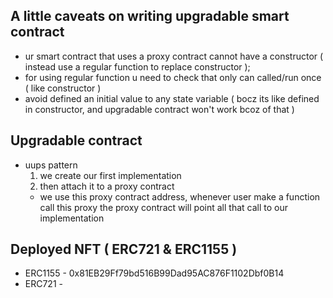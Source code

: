 

## A little caveats on writing upgradable smart contract
 - ur smart contract that uses a proxy contract cannot have a constructor ( instead use a regular function to replace constructor );
 - for using regular function u need to check that only can called/run once ( like constructor )
 - avoid defined an initial value to any state variable ( bocz its like defined in constructor, and upgradable contract won't work bcoz of that )

 ## Upgradable contract 
 - uups pattern
   1. we create our first implementation
   2. then attach it to a proxy contract
    - we use this proxy contract address, whenever user make a function call this proxy the proxy contract will point all that call to our implementation


  
## Deployed NFT ( ERC721 & ERC1155 )

- ERC1155 - 0x81EB29Ff79bd516B99Dad95AC876F1102Dbf0B14
- ERC721 - 